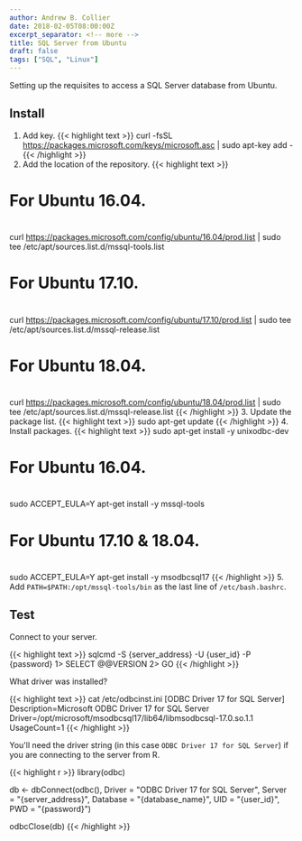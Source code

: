 ```yaml
---
author: Andrew B. Collier
date: 2018-02-05T08:00:00Z
excerpt_separator: <!-- more -->
title: SQL Server from Ubuntu
draft: false
tags: ["SQL", "Linux"]
---
```


Setting up the requisites to access a SQL Server database from Ubuntu.

<!--more-->

## Install

1. Add key.
    {{< highlight text >}}
curl -fsSL https://packages.microsoft.com/keys/microsoft.asc | sudo apt-key add -
{{< /highlight >}}
2. Add the location of the repository.
    {{< highlight text >}}
# For Ubuntu 16.04.
#
curl https://packages.microsoft.com/config/ubuntu/16.04/prod.list | sudo tee /etc/apt/sources.list.d/mssql-tools.list
#
# For Ubuntu 17.10.
#
curl https://packages.microsoft.com/config/ubuntu/17.10/prod.list | sudo tee /etc/apt/sources.list.d/mssql-release.list
#
# For Ubuntu 18.04.
#
curl https://packages.microsoft.com/config/ubuntu/18.04/prod.list | sudo tee /etc/apt/sources.list.d/mssql-release.list
{{< /highlight >}}
3. Update the package list.
    {{< highlight text >}}
sudo apt-get update
{{< /highlight >}}
4. Install packages.
    {{< highlight text >}}
sudo apt-get install -y unixodbc-dev
#
# For Ubuntu 16.04.
#
sudo ACCEPT_EULA=Y apt-get install -y mssql-tools
#
# For Ubuntu 17.10 & 18.04.
#
sudo ACCEPT_EULA=Y apt-get install -y msodbcsql17
{{< /highlight >}}
5. Add `PATH=$PATH:/opt/mssql-tools/bin` as the last line of `/etc/bash.bashrc`.

## Test

Connect to your server.

{{< highlight text >}}
sqlcmd -S {server_address} -U {user_id} -P {password}
1> SELECT @@VERSION
2> GO
{{< /highlight >}}

What driver was installed?

{{< highlight text >}}
cat /etc/odbcinst.ini
[ODBC Driver 17 for SQL Server]
Description=Microsoft ODBC Driver 17 for SQL Server
Driver=/opt/microsoft/msodbcsql17/lib64/libmsodbcsql-17.0.so.1.1
UsageCount=1
{{< /highlight >}}

You'll need the driver string (in this case `ODBC Driver 17 for SQL Server`) if you are connecting to the server from R.

{{< highlight r >}}
library(odbc)

db <- dbConnect(odbc(),
                Driver =   "ODBC Driver 17 for SQL Server",
                Server =   "{server_address}",
                Database = "{database_name}",
                UID =      "{user_id}",
                PWD =      "{password}")

odbcClose(db)
{{< /highlight >}}
